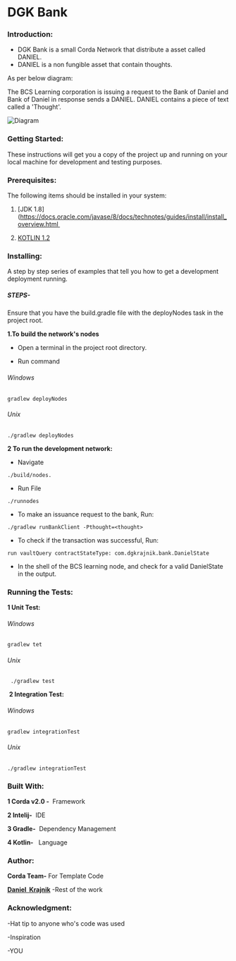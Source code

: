 # DGK Bank

### Introduction:
- DGK Bank is a small Corda Network that distribute a asset called DANIEL. 
- DANIEL is a non fungible asset that contain thoughts.

As per below diagram:

The BCS Learning corporation is issuing a request to the Bank of Daniel and Bank of Daniel in response sends a DANIEL. DANIEL contains a piece of text called a 'Thought'.

![Diagram](danielcorda.png)



### Getting Started:
These instructions will get you a copy of the project up and running on your local machine for development and testing purposes.  



### Prerequisites: 

The following items should be installed in your system: 

1.  [JDK 1.8](https://docs.oracle.com/javase/8/docs/technotes/guides/install/install_overview.html 

2.  [KOTLIN 1.2](https://kotlinlang.org/docs/tutorials/command-line.html)

### Installing: 
A step by step series of examples that tell you how to get a development deployment running. 
##### STEPS- 
Ensure that you have the build.gradle file with the deployNodes task in the project root. 

**1.To build the network's nodes** 

- Open a terminal in the project root directory.
 

- Run command
###### Windows
```
gradlew deployNodes
```
###### Unix
```
./gradlew deployNodes
```

**2 To run the development network:** 

- Navigate

```
./build/nodes.
```

- Run File 

```
./runnodes
```

- To make an issuance request to the bank, Run: 

```
./gradlew runBankClient -Pthought=<thought>
```

- To check if the transaction was successful, Run:

```
run vaultQuery contractStateType: com.dgkrajnik.bank.DanielState
```

- In the shell of the BCS learning node, and check for a valid DanielState in the output.


### Running the Tests: 
  **1 Unit Test:**
###### Windows
```
gradlew tet
```
###### Unix
```
 ./gradlew test
 ```

 **2 Integration Test:**
 ###### Windows
 ```
 gradlew integrationTest
 ```
 ###### Unix
 ```
 ./gradlew integrationTest
 ```

### Built With: 
**1 Corda v2.0 -**  Framework 

**2 Intelij-**  IDE 

**3 Gradle-**  Dependency Management 

**4 Kotlin-**   Language 

### Author: 
**Corda Team-** For Template Code 

[**Daniel  Krajnik**](daniel.krajnik@bcstechnology.com.au) -Rest of the work 
 
 
 
### Acknowledgment:
-Hat tip to anyone who's code was used  
  
-Inspiration  
  
-YOU 














